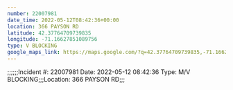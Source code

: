 ```yaml
---
number: 22007981
date_time: 2022-05-12T08:42:36+00:00
location: 366 PAYSON RD
latitude: 42.37764709739835
longitude: -71.16627851089756
type: V BLOCKING
google_maps_link: https://maps.google.com/?q=42.37764709739835,-71.16627851089756
---
```


;;;;;;Incident #: 22007981  Date: 2022-05-12 08:42:36   Type: M/V BLOCKING;;;Location: 366 PAYSON RD;;;
